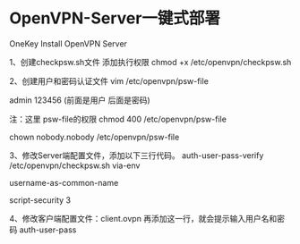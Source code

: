 # OpenVPN-Server一键式部署
OneKey Install OpenVPN Server

1、创建checkpsw.sh文件
添加执行权限
chmod +x /etc/openvpn/checkpsw.sh

2、创建用户和密码认证文件
vim /etc/openvpn/psw-file

admin 123456 (前面是用户 后面是密码)

注：这里 psw-file的权限
chmod 400 /etc/openvpn/psw-file

chown nobody.nobody /etc/openvpn/psw-file
 
3、修改Server端配置文件，添加以下三行代码。
auth-user-pass-verify /etc/openvpn/checkpsw.sh via-env

username-as-common-name

script-security 3

4、修改客户端配置文件：client.ovpn
再添加这一行，就会提示输入用户名和密码
auth-user-pass
